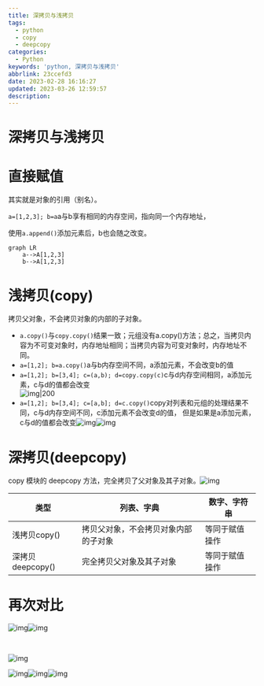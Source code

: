 ```yaml
---
title: 深拷贝与浅拷贝
tags:
  - python
  - copy
  - deepcopy
categories:
  - Python
keywords: 'python, 深拷贝与浅拷贝'
abbrlink: 23ccefd3
date: 2023-02-28 16:16:27
updated: 2023-03-26 12:59:57
description:
---
```


# 深拷贝与浅拷贝

# 直接赋值

其实就是对象的引用（别名）。

​`a=[1,2,3]; b=a`​a与b享有相同的内存空间，指向同一个内存地址，

使用`a.append()`​添加元素后，b也会随之改变。

```mermaid
graph LR
	a-->A[1,2,3]
	b-->A[1,2,3]
```

# 浅拷贝(copy)

拷贝父对象，不会拷贝对象的内部的子对象。

- ​`a.copy()`​与`copy.copy()`​结果一致；元组没有a.copy()方法；总之，当拷贝内容为不可变对象时，内存地址相同；当拷贝内容为可变对象时，内存地址不同。
- ​`a=[1,2]; b=a.copy()`​ a与b内存空间不同，a添加元素，不会改变b的值
- ​`a=[1,2]; b=[3,4]; c=(a,b); d=copy.copy(c)`​​ c与d内存空间相同，a添加元素，c与d的值都会改变  
  ​![img|200](https://cdn.jsdelivr.net/gh/kcyln/ImageHosting@latest/2022/04/21/0dadde732db71fd354f47f2608a27dda.jpg)​
- ​`a=[1,2]; b=[3,4]; c=[a,b]; d=c.copy()`​copy对列表和元组的处理结果不同，c与d内存空间不同，c添加元素不会改变d的值， 但是如果是a添加元素，c与d的值都会改变![img](https://cdn.jsdelivr.net/gh/kcyln/ImageHosting@latest/2022/04/21/585d5794b5a6797e9567fd24569c0a21.jpg)![img](https://cdn.jsdelivr.net/gh/kcyln/ImageHosting@latest/2022/04/21/24082676c8328aa2646b0932b90a0a2d.jpg)​

# 深拷贝(deepcopy)

copy 模块的 deepcopy 方法，完全拷贝了父对象及其子对象。![img](https://cdn.jsdelivr.net/gh/kcyln/ImageHosting@latest/2022/04/21/aa6478a2eb42bd6ee9884c5b3b5d437d.jpg)

|类型|列表、字典|数字、字符串|
| ------------------| --------------------------------------| ----------------|
|浅拷贝copy()|拷贝父对象，不会拷贝对象内部的子对象|等同于赋值操作|
|深拷贝deepcopy()|完全拷贝父对象及其子对象|等同于赋值操作|

# 再次对比

​![img](https://cdn.jsdelivr.net/gh/kcyln/ImageHosting@latest/2022/04/21/eafee80391985f1344860c70c2943789.jpg)![img](https://cdn.jsdelivr.net/gh/kcyln/ImageHosting@latest/2022/04/21/4a3fd415051de3d3b3c6503bd65a17fd.jpg)

‍

![img](https://cdn.jsdelivr.net/gh/kcyln/ImageHosting@latest/2022/04/21/dcb915179cb3e9bceffccd988e13ff02.jpg)

![img](https://cdn.jsdelivr.net/gh/kcyln/ImageHosting@latest/2022/04/21/860092bb05d742c8b950be0245d53e2f.jpg)![img](https://cdn.jsdelivr.net/gh/kcyln/ImageHosting@latest/2022/04/21/9a59f06f3d5090af28f34f026a55ef67.jpg)![img](https://cdn.jsdelivr.net/gh/kcyln/ImageHosting@latest/2022/04/21/50f376cff780d2de0ddeec54b3c55d10.jpg)​

‍
